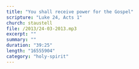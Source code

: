 ```yaml
---
title: "You shall receive power for the Gospel"
scripture: "Luke 24, Acts 1"
church: staustell
file: /2013/24-03-2013.mp3
excerpt: ""
summary: ""
duration: "39:25"
length: "16555904"
category: "holy-spirit"
---
```

